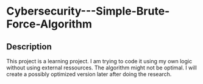 # Cybersecurity---Simple-Brute-Force-Algorithm

## Description
This project is a learning project. I am trying to code it using my own logic without using external ressources.
The algorithm might not be optimal. I will create a possibly optimized version later after doing the research.
